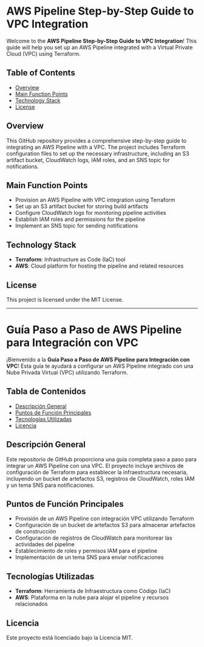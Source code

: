 # AWS Pipeline Step-by-Step Guide to VPC Integration

Welcome to the **AWS Pipeline Step-by-Step Guide to VPC Integration**! This guide will help you set up an AWS Pipeline integrated with a Virtual Private Cloud (VPC) using Terraform.

## Table of Contents
- [Overview](#overview)
- [Main Function Points](#main-function-points)
- [Technology Stack](#technology-stack)
- [License](#license)

## Overview
This GitHub repository provides a comprehensive step-by-step guide to integrating an AWS Pipeline with a VPC. The project includes Terraform configuration files to set up the necessary infrastructure, including an S3 artifact bucket, CloudWatch logs, IAM roles, and an SNS topic for notifications.

## Main Function Points
- Provision an AWS Pipeline with VPC integration using Terraform
- Set up an S3 artifact bucket for storing build artifacts
- Configure CloudWatch logs for monitoring pipeline activities
- Establish IAM roles and permissions for the pipeline
- Implement an SNS topic for sending notifications

## Technology Stack
- **Terraform**: Infrastructure as Code (IaC) tool
- **AWS**: Cloud platform for hosting the pipeline and related resources

## License
This project is licensed under the MIT License.

----


# Guía Paso a Paso de AWS Pipeline para Integración con VPC

¡Bienvenido a la **Guía Paso a Paso de AWS Pipeline para Integración con VPC**! Esta guía te ayudará a configurar un AWS Pipeline integrado con una Nube Privada Virtual (VPC) utilizando Terraform.

## Tabla de Contenidos
- [Descripción General](#descripción-general)
- [Puntos de Función Principales](#puntos-de-función-principales)
- [Tecnologías Utilizadas](#tecnologías-utilizadas)
- [Licencia](#licencia)

## Descripción General
Este repositorio de GitHub proporciona una guía completa paso a paso para integrar un AWS Pipeline con una VPC. El proyecto incluye archivos de configuración de Terraform para establecer la infraestructura necesaria, incluyendo un bucket de artefactos S3, registros de CloudWatch, roles IAM y un tema SNS para notificaciones.

## Puntos de Función Principales
- Provisión de un AWS Pipeline con integración VPC utilizando Terraform
- Configuración de un bucket de artefactos S3 para almacenar artefactos de construcción
- Configuración de registros de CloudWatch para monitorear las actividades del pipeline
- Establecimiento de roles y permisos IAM para el pipeline
- Implementación de un tema SNS para enviar notificaciones

## Tecnologías Utilizadas
- **Terraform**: Herramienta de Infraestructura como Código (IaC)
- **AWS**: Plataforma en la nube para alojar el pipeline y recursos relacionados

## Licencia
Este proyecto está licenciado bajo la Licencia MIT.
